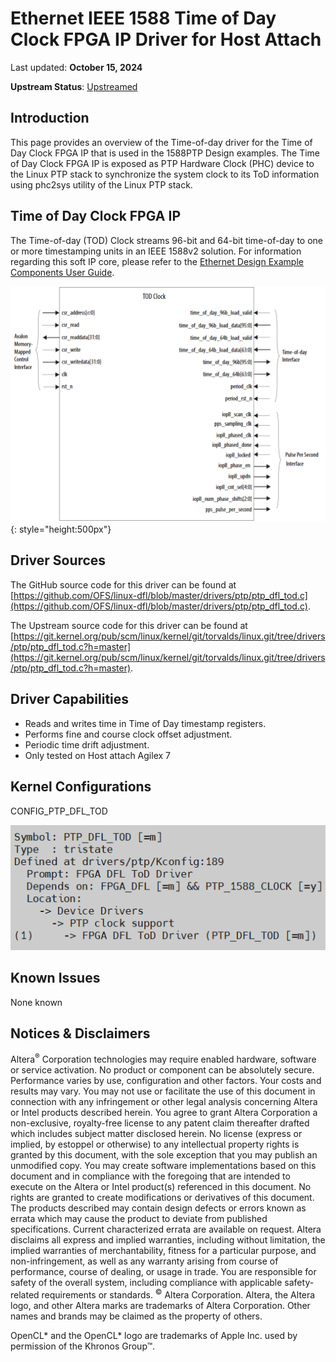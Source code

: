 # **Ethernet IEEE 1588 Time of Day Clock FPGA IP Driver for Host Attach**

Last updated: **October 15, 2024** 

**Upstream Status**: [Upstreamed](https://git.kernel.org/pub/scm/linux/kernel/git/torvalds/linux.git/tree/drivers/ptp/ptp_dfl_tod.c?h=master)

## **Introduction**

This page provides an overview of the Time-of-day driver for the Time of Day Clock FPGA IP that is used in the 1588PTP Design examples.  The Time of Day Clock FPGA IP is exposed as PTP Hardware Clock (PHC) device to the Linux PTP stack to synchronize the system clock to its ToD information using phc2sys utility of the Linux PTP stack.

## **Time of Day Clock FPGA IP**

The Time-of-day (TOD) Clock streams 96-bit and 64-bit time-of-day to one or more timestamping units in an IEEE 1588v2 solution. For information regarding this soft IP core, please refer to the [Ethernet Design Example Components User Guide](https://www.intel.com/content/www/us/en/docs/programmable/683044/latest/time-of-day-clock.html).

![](images/tod-block-diagram.png){: style="height:500px"}

## **Driver Sources**

The GitHub source code for this driver can be found at [https://github.com/OFS/linux-dfl/blob/master/drivers/ptp/ptp_dfl_tod.c](https://github.com/OFS/linux-dfl/blob/master/drivers/ptp/ptp_dfl_tod.c).

The Upstream source code for this driver can be found at [https://git.kernel.org/pub/scm/linux/kernel/git/torvalds/linux.git/tree/drivers/ptp/ptp_dfl_tod.c?h=master](https://git.kernel.org/pub/scm/linux/kernel/git/torvalds/linux.git/tree/drivers/ptp/ptp_dfl_tod.c?h=master).

## **Driver Capabilities**

* Reads and writes time in Time of Day timestamp registers.
* Performs fine and course clock offset adjustment.
* Periodic time drift adjustment.
* Only tested on Host attach Agilex 7


## **Kernel Configurations**
 
CONFIG_PTP_DFL_TOD

![](./images/ptp_dfl_tod_menuconfig.PNG)

## **Known Issues**

None known

## Notices & Disclaimers

Altera<sup>&reg;</sup> Corporation technologies may require enabled hardware, software or service activation.
No product or component can be absolutely secure. 
Performance varies by use, configuration and other factors.
Your costs and results may vary. 
You may not use or facilitate the use of this document in connection with any infringement or other legal analysis concerning Altera or Intel products described herein. You agree to grant Altera Corporation a non-exclusive, royalty-free license to any patent claim thereafter drafted which includes subject matter disclosed herein.
No license (express or implied, by estoppel or otherwise) to any intellectual property rights is granted by this document, with the sole exception that you may publish an unmodified copy. You may create software implementations based on this document and in compliance with the foregoing that are intended to execute on the Altera or Intel product(s) referenced in this document. No rights are granted to create modifications or derivatives of this document.
The products described may contain design defects or errors known as errata which may cause the product to deviate from published specifications.  Current characterized errata are available on request.
Altera disclaims all express and implied warranties, including without limitation, the implied warranties of merchantability, fitness for a particular purpose, and non-infringement, as well as any warranty arising from course of performance, course of dealing, or usage in trade.
You are responsible for safety of the overall system, including compliance with applicable safety-related requirements or standards. 
<sup>&copy;</sup> Altera Corporation.  Altera, the Altera logo, and other Altera marks are trademarks of Altera Corporation.  Other names and brands may be claimed as the property of others. 

OpenCL* and the OpenCL* logo are trademarks of Apple Inc. used by permission of the Khronos Group™. 
